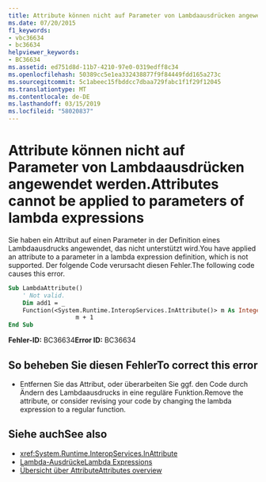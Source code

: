 ```yaml
---
title: Attribute können nicht auf Parameter von Lambdaausdrücken angewendet werden.
ms.date: 07/20/2015
f1_keywords:
- vbc36634
- bc36634
helpviewer_keywords:
- BC36634
ms.assetid: ed751d8d-11b7-4210-97e0-0319edff8c34
ms.openlocfilehash: 50389cc5e1ea332438877f9f84449fdd165a273c
ms.sourcegitcommit: 5c1abeec15fbddcc7dbaa729fabc1f1f29f12045
ms.translationtype: MT
ms.contentlocale: de-DE
ms.lasthandoff: 03/15/2019
ms.locfileid: "58020837"
---
```

# <a name="attributes-cannot-be-applied-to-parameters-of-lambda-expressions"></a><span data-ttu-id="1e576-102">Attribute können nicht auf Parameter von Lambdaausdrücken angewendet werden.</span><span class="sxs-lookup"><span data-stu-id="1e576-102">Attributes cannot be applied to parameters of lambda expressions</span></span>
<span data-ttu-id="1e576-103">Sie haben ein Attribut auf einen Parameter in der Definition eines Lambdaausdrucks angewendet, das nicht unterstützt wird.</span><span class="sxs-lookup"><span data-stu-id="1e576-103">You have applied an attribute to a parameter in a lambda expression definition, which is not supported.</span></span> <span data-ttu-id="1e576-104">Der folgende Code verursacht diesen Fehler.</span><span class="sxs-lookup"><span data-stu-id="1e576-104">The following code causes this error.</span></span>  
  
```vb  
Sub LambdaAttribute()  
    ' Not valid.  
    Dim add1 = _  
    Function(<System.Runtime.InteropServices.InAttribute()> m As Integer) _  
                   m + 1  
End Sub  
```  
  
 <span data-ttu-id="1e576-105">**Fehler-ID:** BC36634</span><span class="sxs-lookup"><span data-stu-id="1e576-105">**Error ID:** BC36634</span></span>  
  
## <a name="to-correct-this-error"></a><span data-ttu-id="1e576-106">So beheben Sie diesen Fehler</span><span class="sxs-lookup"><span data-stu-id="1e576-106">To correct this error</span></span>  
  
-   <span data-ttu-id="1e576-107">Entfernen Sie das Attribut, oder überarbeiten Sie ggf. den Code durch Ändern des Lambdaausdrucks in eine reguläre Funktion.</span><span class="sxs-lookup"><span data-stu-id="1e576-107">Remove the attribute, or consider revising your code by changing the lambda expression to a regular function.</span></span>  
  
## <a name="see-also"></a><span data-ttu-id="1e576-108">Siehe auch</span><span class="sxs-lookup"><span data-stu-id="1e576-108">See also</span></span>

- <xref:System.Runtime.InteropServices.InAttribute>
- [<span data-ttu-id="1e576-109">Lambda-Ausdrücke</span><span class="sxs-lookup"><span data-stu-id="1e576-109">Lambda Expressions</span></span>](../../visual-basic/programming-guide/language-features/procedures/lambda-expressions.md)
- [<span data-ttu-id="1e576-110">Übersicht über Attribute</span><span class="sxs-lookup"><span data-stu-id="1e576-110">Attributes overview</span></span>](~/docs/visual-basic/programming-guide/concepts/attributes/index.md)
